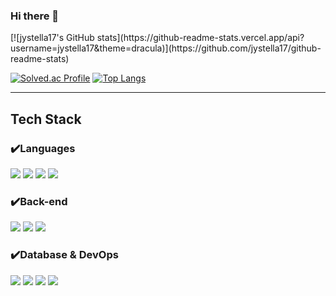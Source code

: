 ### Hi there 👋

<!--
**jystella17/jystella17** is a ✨ _special_ ✨ repository because its `README.md` (this file) appears on your GitHub profile.

Here are some ideas to get you started:

- 🔭 I’m currently working on ...
- 🌱 I’m currently learning ...
- 👯 I’m looking to collaborate on ...
- 🤔 I’m looking for help with ...
- 💬 Ask me about ...
- 📫 How to reach me: ...
- 😄 Pronouns: ...
- ⚡ Fun fact: ...
-->

<div>
<!--깃허브 레벨-->
[![jystella17's GitHub stats](https://github-readme-stats.vercel.app/api?username=jystella17&theme=dracula)](https://github.com/jystella17/github-readme-stats)
</div>

<div>

<!--백준 티어 & 깃허브 통계(사용언어)-->
[![Solved.ac Profile](http://mazassumnida.wtf/api/generate_badge?boj=allets1723)](https://solved.ac/allets1723) [![Top Langs](https://github-readme-stats.vercel.app/api/top-langs/?username=jystella17&langs_count=10&layout=compact)](https://github.com/jystella17/github-readme-stats)</div>

---
## Tech Stack

### ✔️Languages
<img src="https://img.shields.io/badge/Python-3776AB?style=for-the-badge&logo=Python&logoColor=yellow"> <img src="https://img.shields.io/badge/Java-b07219?style=for-the-badge&logo=Java&logoColor=white"> <img src="https://img.shields.io/badge/C++-f34b7d?style=for-the-badge&logo=cplusplus&logoColor=white"> <img src="https://img.shields.io/badge/Go-00ADD8?style=for-the-badge&logo=Go&logoColor=white">
### ✔️Back-end
<img src="https://img.shields.io/badge/Spring-6DB33F?style=for-the-badge&logo=Spring&logoColor=green"> <img src="https://img.shields.io/badge/Spring Boot-6DB33F?style=for-the-badge&logo=Spring Boot&logoColor=yellow"> <img src="https://img.shields.io/badge/Django-092E20?style=for-the-badge&logo=Django&logoColor=white">
### ✔️Database & DevOps
<img src="https://img.shields.io/badge/MySQL-4479A1?style=for-the-badge&logo=MySQL&logoColor=white"> <img src="https://img.shields.io/badge/MariaDB-003545?style=for-the-badge&logo=MariaDB&logoColor=white"> <img src="https://img.shields.io/badge/Docker-2496ED?style=for-the-badge&logo=Docker&logoColor=white"> <img src="https://img.shields.io/badge/Github Actions-2088FF?style=for-the-badge&logo=Github Actions&logoColor=white">
